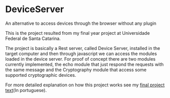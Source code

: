 # DeviceServer
An alternative to access devices through the browser without any plugin

This is the project resulted from my final year project at Universidade Federal de Santa Catarina.

The project is basically a Rest server, called Device Server, installed in the target computer and then through javascript we can access the modules loaded in the device server.
For proof of concept there are two modules currently implemented, the echo module that just respond the requests with the same message and the Cryptography module that access some supported cryptographic devices.

For more detailed explanation on how this project works see my [final project text](TCC.pdf)(In portuguese).
